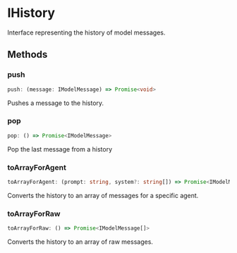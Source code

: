 # IHistory

Interface representing the history of model messages.

## Methods

### push

```ts
push: (message: IModelMessage) => Promise<void>
```

Pushes a message to the history.

### pop

```ts
pop: () => Promise<IModelMessage>
```

Pop the last message from a history

### toArrayForAgent

```ts
toArrayForAgent: (prompt: string, system?: string[]) => Promise<IModelMessage[]>
```

Converts the history to an array of messages for a specific agent.

### toArrayForRaw

```ts
toArrayForRaw: () => Promise<IModelMessage[]>
```

Converts the history to an array of raw messages.
